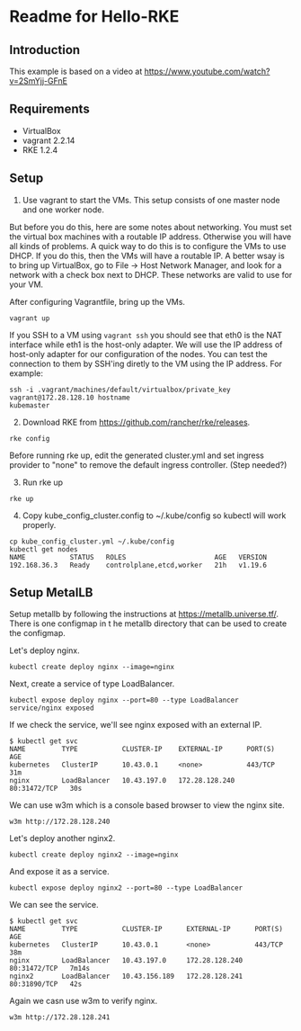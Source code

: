# Readme for Hello-RKE

## Introduction

This example is based on a video at https://www.youtube.com/watch?v=2SmYjj-GFnE

## Requirements

- VirtualBox
- vagrant 2.2.14
- RKE 1.2.4

## Setup

1. Use vagrant to start the VMs. This setup consists of one master node and one worker node.

But before you do this, here are some notes about networking. You must set the virtual box machines with a routable IP address. Otherwise you will have all kinds of problems. A quick way to do this is to configure the VMs to use DHCP. If you do this, then the VMs will have a routable IP. A better wsay is to bring up VirtualBox, go to File -> Host Network Manager, and look for a network with a check box next to DHCP. These networks are valid to use for your VM. 

After configuring Vagrantfile, bring up the VMs.

  ```
  vagrant up
  ```

  If you SSH to a VM using `vagrant ssh` you should see that eth0 is the NAT interface while eth1 is the host-only adapter. We will use the IP address of host-only adapter for our configuration of the nodes. You can test the connection to them by SSH'ing diretly to the VM using the IP address. For example:

  ```
  ssh -i .vagrant/machines/default/virtualbox/private_key vagrant@172.28.128.10 hostname
  kubemaster
  ```


2. Download RKE from https://github.com/rancher/rke/releases. 

  ```
  rke config
  ```

  Before running rke up, edit the generated cluster.yml and set ingress provider to "none" to remove the default ingress controller. (Step needed?)

3. Run rke up

  ```
  rke up
  ```

4. Copy kube_config_cluster.config to ~/.kube/config so kubectl will work properly.

```
cp kube_config_cluster.yml ~/.kube/config
kubectl get nodes
NAME           STATUS   ROLES                      AGE   VERSION
192.168.36.3   Ready    controlplane,etcd,worker   21h   v1.19.6
```

## Setup MetalLB

Setup metallb by following the instructions at https://metallb.universe.tf/. There is one configmap in t he metallb directory that can be used to create the configmap.

Let's deploy nginx.

```
kubectl create deploy nginx --image=nginx
```

Next, create a service of type LoadBalancer.

```
kubectl expose deploy nginx --port=80 --type LoadBalancer
service/nginx exposed
```

If we check the service, we'll see nginx exposed with an external IP.

```
$ kubectl get svc
NAME         TYPE           CLUSTER-IP    EXTERNAL-IP      PORT(S)        AGE
kubernetes   ClusterIP      10.43.0.1     <none>           443/TCP        31m
nginx        LoadBalancer   10.43.197.0   172.28.128.240   80:31472/TCP   30s
```

We can use w3m which is a console based browser to view the nginx site.

```
w3m http://172.28.128.240
```

Let's deploy another nginx2.

```
kubectl create deploy nginx2 --image=nginx
```

And expose it as a service.

```
kubectl expose deploy nginx2 --port=80 --type LoadBalancer
```

We can see the service.

```
$ kubectl get svc
NAME         TYPE           CLUSTER-IP      EXTERNAL-IP      PORT(S)        AGE
kubernetes   ClusterIP      10.43.0.1       <none>           443/TCP        38m
nginx        LoadBalancer   10.43.197.0     172.28.128.240   80:31472/TCP   7m14s
nginx2       LoadBalancer   10.43.156.189   172.28.128.241   80:31890/TCP   42s
```

Again we casn use w3m to verify nginx.

```
w3m http://172.28.128.241
```


